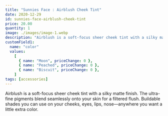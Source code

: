 ```yaml
---
title: "Sunnies Face : Airblush Cheek Tint"
date: 2020-12-29
id: sunnies-face-airblush-cheek-tint
price: 20.00
quantity: 1
image: ./images/image-1.webp
description: "Airblush is a soft-focus sheer cheek tint with a silky matte finish. The ultra-fine pigments blend seamlessly onto your skin for a filtered flush. Buildable shades you can use on your cheeks, eyes, lips, nose—anywhere you want a little extra color."
customField1:
  name: "color"
  values:
    [
      { name: "Moon", priceChange: 0 },
      { name: "Peached", priceChange: 0 },
      { name: "Biscuit", priceChange: 0 },
    ]
tags: [accessories]
---
```


Airblush is a soft-focus sheer cheek tint with a silky matte finish. The ultra-fine pigments blend seamlessly onto your skin for a filtered flush. Buildable shades you can use on your cheeks, eyes, lips, nose—anywhere you want a little extra color.
